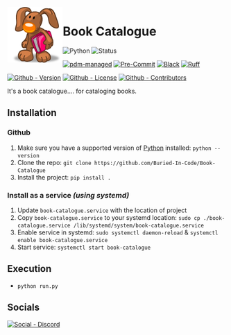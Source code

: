 <img src="./static/logo.png" align="left" width="128" height="128" alt="Book Manager Logo"/>

# Book Catalogue

![Python](https://img.shields.io/badge/Python-3.11-green?style=flat-square)
![Status](https://img.shields.io/badge/Status-Beta-yellowgreen?style=flat-square)

[![pdm-managed](https://img.shields.io/badge/pdm-managed-blueviolet)](https://pdm.fming.dev)
[![Pre-Commit](https://img.shields.io/badge/Pre--Commit-Enabled-informational?style=flat-square&logo=pre-commit)](https://github.com/pre-commit/pre-commit)
[![Black](https://img.shields.io/badge/Code--Style-Black-000000?style=flat-square)](https://github.com/psf/black)
[![Ruff](https://img.shields.io/badge/Linter-Ruff-informational?style=flat-square)](https://github.com/charliermarsh/ruff)

[![Github - Version](https://img.shields.io/github/v/tag/Buried-In-Code/Book-Catalogue?logo=Github&label=Version&style=flat-square)](https://github.com/Buried-In-Code/Book-Catalogue/tags)
[![Github - License](https://img.shields.io/github/license/Buried-In-Code/Book-Catalogue?logo=Github&label=License&style=flat-square)](https://opensource.org/licenses/MIT)
[![Github - Contributors](https://img.shields.io/github/contributors/Buried-In-Code/Book-Catalogue?logo=Github&label=Contributors&style=flat-square)](https://github.com/Buried-In-Code/Book-Catalogue/graphs/contributors)

It's a book catalogue.... for cataloging books.

## Installation

### Github

1. Make sure you have a supported version of [Python](https://www.python.org/) installed: `python --version`
2. Clone the repo: `git clone https://github.com/Buried-In-Code/Book-Catalogue`
3. Install the project: `pip install .`

### Install as a service _(using systemd)_

1. Update `book-catalogue.service` with the location of project
2. Copy `book-catalogue.service` to your systemd location: `sudo cp ./book-catalogue.service /lib/systemd/system/book-catalogue.service`
3. Enable service in systemd: `sudo systemctl daemon-reload` & `systemctl enable book-catalogue.service`
4. Start service: `systemctl start book-catalogue`

## Execution

- `python run.py`

## Socials

[![Social - Discord](https://img.shields.io/discord/618581423070117932?color=7289DA&label=The-DEV-Environment&logo=discord&style=for-the-badge)](https://discord.gg/nqGMeGg)
